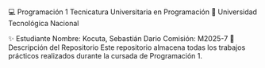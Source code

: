 
💻 Programación 1
Tecnicatura Universitaria en Programación
📍 Universidad Tecnológica Nacional

✨ Estudiante
Nombre: Kocuta, Sebastián Dario
Comisión: M2025-7 
📂 Descripción del Repositorio
Este repositorio almacena todas los trabajos prácticos realizados durante la cursada de Programación 1.
